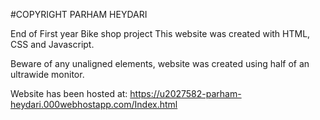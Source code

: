 #COPYRIGHT PARHAM HEYDARI

End of First year Bike shop project
This website was created with HTML, CSS and Javascript.

Beware of any unaligned elements, website was created using half of an ultrawide monitor.

Website has been hosted at: https://u2027582-parham-heydari.000webhostapp.com/Index.html


